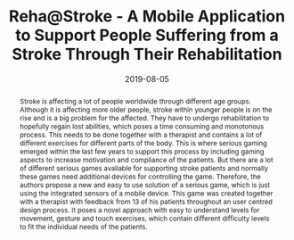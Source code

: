 ---
abstract: Stroke is affecting a lot of people worldwide through different age groups.
  Although it is affecting more older people, stroke within younger people is on the
  rise and is a big problem for the affected. They have to undergo rehabilitation
  to hopefully regain lost abilities, which poses a time consuming and monotonous
  process. This needs to be done together with a therapist and contains a lot of different
  exercises for different parts of the body. This is where serious gaming emerged
  within the last few years to support this process by including gaming aspects to
  increase motivation and compliance of the patients. But there are a lot of different
  serious games available for supporting stroke patients and normally these games
  need additional devices for controlling the game. Therefore, the authors propose
  a new and easy to use solution of a serious game, which is just using the integrated
  sensors of a mobile device. This game was created together with a therapist with
  feedback from 13 of his patients throughout an user centred design process. It poses
  a novel approach with easy to understand levels for movement, gesture and touch
  exercises, which contain different difficulty levels to fit the individual needs
  of the patients.
authors:
- René Baranyi
- Pawel Czech
- Florian Walcher
- Christoph Aigner
- Thomas Grechenig
date: '2019-08-05'
featured: false
links:
- name: Publik
  url: https://publik.tuwien.ac.at/showentry.php?ID=285701&lang=2
publication: 'Talk: 2019 IEEE 7th International Conference on Serious Games and Applications
  for Health (SeGAH), Kyoto, Japan; 08-05-2019 - 08-07-2019; in: "Proceedings of the
  IEEE 7th International Conference on Serious Games and Applications for Health",
  IEEE, (2019), ISBN: 978-1-7281-0300-6; 1 - 8'
publication_types:
- '1'
publishDate: '2019-08-05'
title: Reha@Stroke - A Mobile Application to Support People Suffering from a Stroke
  Through Their Rehabilitation
url_pdf: ''
---